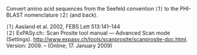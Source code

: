Convert amino acid sequences from the Seefeld convention `[`1`]` to the PHI-BLAST nomenclature `[`2`]` (and back).

`[`1`]` Aasland et al. 2002, FEBS Lett 513:141–144<br />
`[`2`]` ExPASy.ch`:` Scan Prosite tool manual — Advanced Scan mode (Settings). http://www.expasy.ch/tools/scanprosite/scanprosite-doc.html. Version: 2009.
– (Online; 17. January 2009)